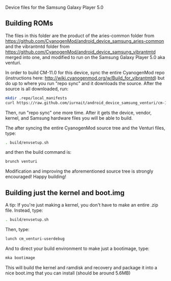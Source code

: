 Device files for the Samsung Galaxy Player 5.0

## Building ROMs

The files in this folder are the product of the aries-common folder from https://github.com/CyanogenMod/android_device_samsung_aries-common
and the vibrantmtd folder from https://github.com/CyanogenMod/android_device_samsung_vibrantmtd merged into one, and modified to run on the
Samsung Galaxy Player 5.0 aka venturi.

In order to build CM-11.0 for this device, sync the entire CyanogenMod repo (instructions here: http://wiki.cyanogenmod.org/w/Build_for_vibrantmtd) but do up to where you run "repo sync" and it downloads the source. After the source is all downloaded, run:

```bash
mkdir .repo/local_manifests
curl https://raw.github.com/iurnait/android_device_samsung_venturi/cm-11.0/roomservice.xml > .repo/local_manifests/roomservice.xml
```

Then, run "repo sync" one more time. After it gets the device, vendor, kernel, and Samsung hardware files you will be able to build.

The after syncing the entire CyanogenMod source tree and the Venturi files, type:

```bash
. build/envsetup.sh
```

and then the build command is:
```bash
brunch venturi
```

Modification and improving the aforementioned source tree is strongly encouraged! Happy building!

## Building just the kernel and boot.img

A tip: If you're just making a kernel, you don't have to make an entire .zip file. Instead, type:

```bash
. build/envsetup.sh
```

Then, type:

```bash
lunch cm_venturi-userdebug
```

And to direct your build environment to make just a bootimage, type:

```bash
mka bootimage
```

This will build the kernel and ramdisk and recovery and package it into a nice boot.img that you can install (should be around 5.6MB)
